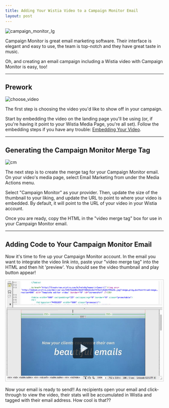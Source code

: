 ```yaml
---
title: Adding Your Wistia Video to a Campaign Monitor Email
layout: post
---
```


<div class="post_image intro_image float_right"><img src="http://embed.wistia.com/deliveries/dfc00817495ec1fc99716cbf8478203617e0f03d.png" alt="campaign_monitor_lg" width="250px" /></div>

Campaign Monitor is great email marketing software.  Their interface is elegant and easy to use, the team is top-notch and they have great taste in music.

Oh, and creating an email campaign including a Wistia video with Campaign Monitor is easy, too!

----

## Prework

<div class="post_image float_right"><img src="http://embed.wistia.com/deliveries/037f60ea97dd566d4204a86bcf1efd5a76a71986.png" alt="choose_video" /></div>

The first step is choosing the video you'd like to show off in your campaign.

Start by embedding the video on the landing page you'll be using (or, if you're having it point to your Wistia Media Page, you're all set).  Follow the embedding steps if you have any trouble: [Embedding Your Video](/public_sharing.html).

----

## Generating the Campaign Monitor Merge Tag

<div class="post_image float_right"><img src="http://embed.wistia.com/deliveries/2f2d65382f208f22150318c6ccc7358a06a6b244.png" alt="cm" /></div>

The next step is to create the merge tag for your Campaign Monitor email. On your video's media page, select <span class="code">Email Marketing</span> from under the Media Actions menu.


Select "Campaign Monitor" as your provider.  Then, update the size of the thumbnail to your liking, and update the URL to point to where your video is embedded.  By default, it will point to the URL of your video in your Wistia account.

Once you are ready, copy the HTML in the "video merge tag" box for use in your Campaign Monitor email.

----

## Adding Code to Your Campaign Monitor Email

Now it's time to fire up your Campaign Monitor account.  In the email you want to integrate the video link into, paste your "video merge tag" into the HTML and then hit 'preview'.  You should see the video thumbnail and play button appear!

<div class="post_image center"><img src="/images/wistia-editor.jpeg" alt="wistia-editor" /></div>

Now your email is ready to send!!  As recipients open your email and click-through to view the video, their stats will be accumulated in Wistia and tagged with their email address.  How cool is that??

